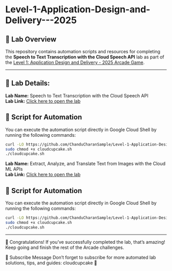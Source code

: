 # Level-1-Application-Design-and-Delivery---2025

## 🎯 Lab Overview
This repository contains automation scripts and resources for completing the **Speech to Text Transcription with the Cloud Speech API** lab as part of the [Level 1: Application Design and Delivery - 2025 Arcade Game](https://www.cloudskillsboost.google/games/6394).

---

## 📌 Lab Details:

**Lab Name:** Speech to Text Transcription with the Cloud Speech API  
**Lab Link:** [Click here to open the lab](https://www.cloudskillsboost.google/games/6394/labs/40265)  

## 🚀 Script for Automation
You can execute the automation script directly in Google Cloud Shell by running the following commands:

```bash
curl -LO https://github.com/ChanduCharanSample/Level-1-Application-Design-and-Delivery---2025/raw/main/Speech%20to%20Text%20Transcription%20with%20the%20Cloud%20Speech%20API/cloudcupcake.sh
sudo chmod +x cloudcupcake.sh
./cloudcupcake.sh
```
**Lab Name:** Extract, Analyze, and Translate Text from Images with the Cloud ML APIs  
**Lab Link:** [Click here to open the lab](https://www.cloudskillsboost.google/games/6394/labs/40269)  

## 🚀 Script for Automation
You can execute the automation script directly in Google Cloud Shell by running the following commands:

```bash
curl -LO https://github.com/ChanduCharanSample/Level-1-Application-Design-and-Delivery---2025/raw/main/Speech%20to%20Text%20Transcription%20with%20the%20Cloud%20Speech%20API/cloudcupcake.sh
sudo chmod +x cloudcupcake.sh
./cloudcupcake.sh
```
---

🎉 Congratulations!
If you’ve successfully completed the lab, that’s amazing! Keep going and finish the rest of the Arcade challenges.

📢 Subscribe Message
Don’t forget to subscribe for more automated lab solutions, tips, and guides: cloudcupcake 🚀
